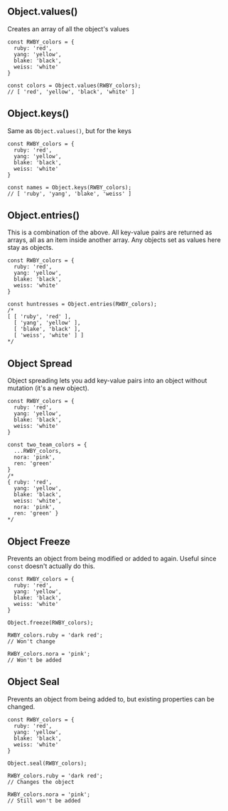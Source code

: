 ## Object.values()

Creates an array of all the object's values

```
const RWBY_colors = {
  ruby: 'red',
  yang: 'yellow',
  blake: 'black',
  weiss: 'white'
}

const colors = Object.values(RWBY_colors);
// [ 'red', 'yellow', 'black', 'white' ]
```

## Object.keys()

Same as `Object.values()`, but for the keys

```
const RWBY_colors = {
  ruby: 'red',
  yang: 'yellow',
  blake: 'black',
  weiss: 'white'
}

const names = Object.keys(RWBY_colors);
// [ 'ruby', 'yang', 'blake', 'weiss' ]
```

## Object.entries()

This is a combination of the above. All key-value pairs are returned as arrays, all as an item inside another array. Any objects set as values here stay as objects.

```
const RWBY_colors = {
  ruby: 'red',
  yang: 'yellow',
  blake: 'black',
  weiss: 'white'
}

const huntresses = Object.entries(RWBY_colors);
/*
[ [ 'ruby', 'red' ],
  [ 'yang', 'yellow' ],
  [ 'blake', 'black' ],
  [ 'weiss', 'white' ] ]
*/
```

## Object Spread

Object spreading lets you add key-value pairs into an object without mutation (it's a new object).

```
const RWBY_colors = {
  ruby: 'red',
  yang: 'yellow',
  blake: 'black',
  weiss: 'white'
}

const two_team_colors = {
  ...RWBY_colors,
  nora: 'pink',
  ren: 'green'
}
/*
{ ruby: 'red',
  yang: 'yellow',
  blake: 'black',
  weiss: 'white',
  nora: 'pink',
  ren: 'green' }
*/
```

## Object Freeze

Prevents an object from being modified or added to again. Useful since `const` doesn't actually do this.

```
const RWBY_colors = {
  ruby: 'red',
  yang: 'yellow',
  blake: 'black',
  weiss: 'white'
}

Object.freeze(RWBY_colors);

RWBY_colors.ruby = 'dark red';
// Won't change

RWBY_colors.nora = 'pink';
// Won't be added
```

## Object Seal

Prevents an object from being added to, but existing properties can be changed.

```
const RWBY_colors = {
  ruby: 'red',
  yang: 'yellow',
  blake: 'black',
  weiss: 'white'
}

Object.seal(RWBY_colors);

RWBY_colors.ruby = 'dark red';
// Changes the object

RWBY_colors.nora = 'pink';
// Still won't be added
```
